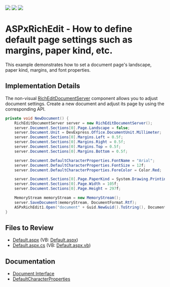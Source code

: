 <!-- default badges list -->
![](https://img.shields.io/endpoint?url=https://codecentral.devexpress.com/api/v1/VersionRange/128545359/23.1.3%2B)
[![](https://img.shields.io/badge/Open_in_DevExpress_Support_Center-FF7200?style=flat-square&logo=DevExpress&logoColor=white)](https://supportcenter.devexpress.com/ticket/details/T520406)
[![](https://img.shields.io/badge/📖_How_to_use_DevExpress_Examples-e9f6fc?style=flat-square)](https://docs.devexpress.com/GeneralInformation/403183)
<!-- default badges end -->

# ASPxRichEdit - How to define default page settings such as margins, paper kind, etc.

This example demonstrates how to set a document page's landscape, paper kind, margins, and font properties.

## Implementation Details

The non-visual [RichEditDocumentServer](https://docs.devexpress.com/OfficeFileAPI/DevExpress.XtraRichEdit.RichEditDocumentServer) component allows you to adjust document settings. Create a new document and adjust its page by using the corresponding API.

```csharp
private void NewDocument() {
    RichEditDocumentServer server = new RichEditDocumentServer();
    server.Document.Sections[0].Page.Landscape = false;
    server.Document.Unit = DevExpress.Office.DocumentUnit.Millimeter;
    server.Document.Sections[0].Margins.Left = 0.5f;
    server.Document.Sections[0].Margins.Right = 0.5f;
    server.Document.Sections[0].Margins.Top = 0.5f;
    server.Document.Sections[0].Margins.Bottom = 0.5f;

    server.Document.DefaultCharacterProperties.FontName = "Arial";
    server.Document.DefaultCharacterProperties.FontSize = 12f;
    server.Document.DefaultCharacterProperties.ForeColor = Color.Red;

    server.Document.Sections[0].Page.PaperKind = System.Drawing.Printing.PaperKind.Custom;
    server.Document.Sections[0].Page.Width = 105f;
    server.Document.Sections[0].Page.Height = 297f;

    MemoryStream memoryStream = new MemoryStream();
    server.SaveDocument(memoryStream, DocumentFormat.Rtf);
    ASPxRichEdit1.Open("document" + Guid.NewGuid().ToString(), DocumentFormat.Rtf, () => { return memoryStream.ToArray(); });
}
```

## Files to Review

* [Default.aspx](./CS/Default.aspx) (VB: [Default.aspx](./VB/Default.aspx))
* [Default.aspx.cs](./CS/Default.aspx.cs) (VB: [Default.aspx.vb](./VB/Default.aspx.vb))

## Documentation

* [Document Interface](https://docs.devexpress.com/OfficeFileAPI/DevExpress.XtraRichEdit.API.Native.Document)
* [DefaultCharacterProperties](https://docs.devexpress.com/OfficeFileAPI/DevExpress.XtraRichEdit.API.Native.Document.DefaultCharacterProperties)
